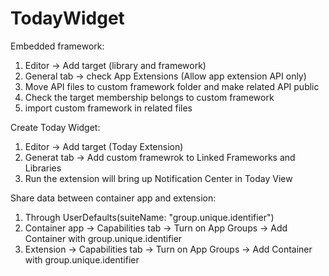 # TodayWidget
  
Embedded framework:  
1. Editor -> Add target (library and framework)  
2. General tab -> check App Extensions (Allow app extension API only)  
3. Move API files to custom framework folder and make related API public  
4. Check the target membership belongs to custom framework  
5. import custom framework in related files  
  
Create Today Widget:  
1. Editor -> Add target (Today Extension)  
2. Generat tab -> Add custom framewrok to Linked Frameworks and Libraries  
3. Run the extension will bring up Notification Center in Today View  
  
Share data between container app and extension:  
1. Through UserDefaults(suiteName: "group.unique.identifier")  
2. Container app -> Capabilities tab -> Turn on App Groups -> Add Container with group.unique.identifier 
3. Extension     -> Capabilities tab -> Turn on App Groups -> Add Container with group.unique.identifier 
